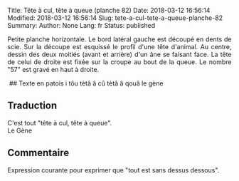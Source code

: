 Title: Tête à cul, tête à queue (planche 82)
Date: 2018-03-12 16:56:14
Modified: 2018-03-12 16:56:14
Slug: tete-a-cul-tete-a-queue-planche-82
Summary: 
Author: None
Lang: fr
Status: published

<p style="text-align:justify;">Petite planche horizontale. Le bord latéral gauche est découpé en dents de scie. Sur la découpe est esquissé le profil d'une tête d'animal. Au centre, dessin des deux moitiés (avant et arrière) d'un âne se faisant face. La tête de celui de droite est fixée sur la croupe au bout de la queue. Le nombre "57" est gravé en haut à droite.</p>
<img style="float: center;" alt="" src="{static}/images/planche_82.png">
## Texte en patois
i  tôu  tètâ  â  cû   tètâ  â  qouâ                                le  gène

## Traduction
C'est tout "tête à cul, tête à queue".       
          Le Gène

## Commentaire
Expression courante pour exprimer que "tout est sans dessus dessous".
